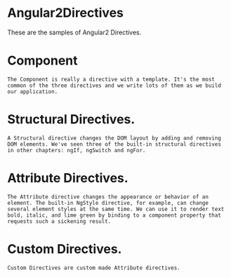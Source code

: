# Angular2Directives

These are the samples of Angular2 Directives.

# Component
    The Component is really a directive with a template. It's the most common of the three directives and we write lots of them as we build our application.
# Structural Directives. 
    A Structural directive changes the DOM layout by adding and removing DOM elements. We've seen three of the built-in structural directives in other chapters: ngIf, ngSwitch and ngFor.
# Attribute Directives.
    The Attribute directive changes the appearance or behavior of an element. The built-in NgStyle directive, for example, can change several element styles at the same time. We can use it to render text bold, italic, and lime green by binding to a component property that requests such a sickening result.
# Custom Directives.
    Custom Directives are custom made Attribute directives.
